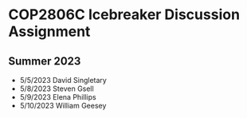 # COP2806C Icebreaker Discussion Assignment

## Summer 2023

- 5/5/2023 David Singletary  
- 5/8/2023 Steven Gsell  
- 5/9/2023 Elena Phillips
- 5/10/2023 William Geesey  
